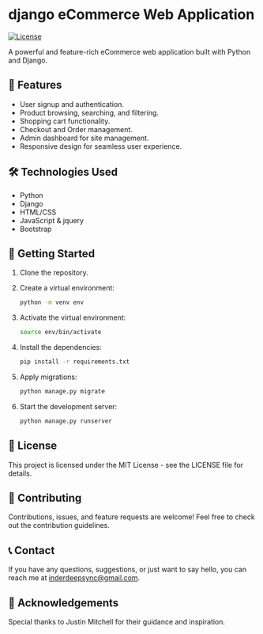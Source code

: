 # django eCommerce Web Application

[![License](https://img.shields.io/badge/license-MIT-blue.svg)](https://opensource.org/licenses/MIT)

A powerful and feature-rich eCommerce web application built with Python and Django.

## 🌟 Features

- User signup and authentication.
- Product browsing, searching, and filtering.
- Shopping cart functionality.
- Checkout and Order management.
- Admin dashboard for site management.
- Responsive design for seamless user experience.

## 🛠️ Technologies Used

- Python
- Django
- HTML/CSS
- JavaScript & jquery
- Bootstrap

## 🚀 Getting Started

1. Clone the repository.
2. Create a virtual environment:

   ```bash
   python -m venv env
   
3. Activate the virtual environment:
    ```bash
    source env/bin/activate
4. Install the dependencies:
    ```bash
    pip install -r requirements.txt
5. Apply migrations:
    ```bash
    python manage.py migrate
6. Start the development server:
    ```bash
    python manage.py runserver

## 📄 License
This project is licensed under the MIT License - see the LICENSE file for details.

## 🤝 Contributing
Contributions, issues, and feature requests are welcome! Feel free to check out the contribution guidelines.

## 📞 Contact
If you have any questions, suggestions, or just want to say hello, you can reach me at inderdeepsync@gmail.com.

## 🌟 Acknowledgements
Special thanks to Justin Mitchell for their guidance and inspiration.
